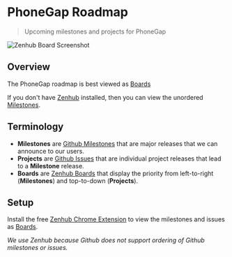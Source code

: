 # PhoneGap Roadmap

> Upcoming milestones and projects for PhoneGap

![Zenhub Board Screenshot][screenshot]

## Overview

The PhoneGap roadmap is best viewed as [Boards][boards]

If you don't have [Zenhub][zenhub] installed, then you can view the unordered [Milestones][milestones].

## Terminology

- **Milestones** are [Github Milestones][milestones] that are major releases that we can announce to our users.
- **Projects** are [Github Issues][issues] that are individual project releases that lead to a **Milestone** release.
- **Boards** are [Zenhub Boards][boards] that display the priority from left-to-right (**Milestones**) and top-to-down (**Projects**).

## Setup

Install the free [Zenhub Chrome Extension][zenhub] to view the milestones and issues as [Boards][boards].

_We use Zenhub because Github does not support ordering of Github milestones or issues._

[screenshot]: https://raw.githubusercontent.com/phonegap/phonegap-roadmap/master/screenshot.png
[boards]: https://github.com/phonegap/phonegap-roadmap#boards
[milestones]: https://github.com/phonegap/phonegap-roadmap/milestones
[issues]: https://github.com/phonegap/phonegap-roadmap/issues
[zenhub]: https://www.zenhub.io/
